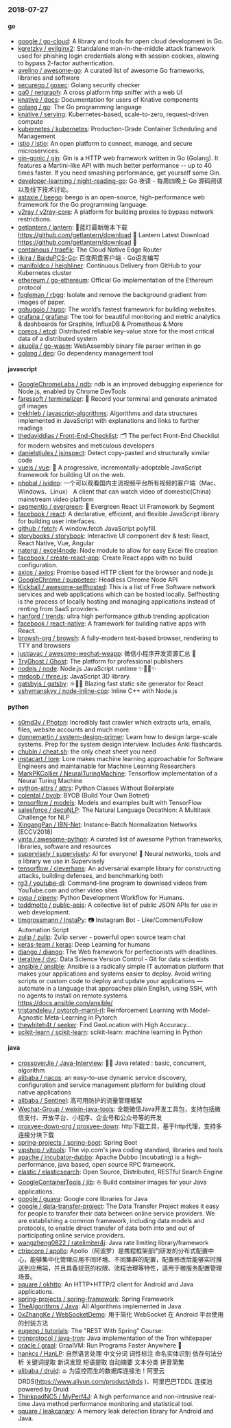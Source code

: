 ### 2018-07-27

#### go
* [google / go-cloud](https://github.com/google/go-cloud): A library and tools for open cloud development in Go.
* [kgretzky / evilginx2](https://github.com/kgretzky/evilginx2): Standalone man-in-the-middle attack framework used for phishing login credentials along with session cookies, alowing to bypass 2-factor authentication.
* [avelino / awesome-go](https://github.com/avelino/awesome-go): A curated list of awesome Go frameworks, libraries and software
* [securego / gosec](https://github.com/securego/gosec): Golang security checker
* [ga0 / netgraph](https://github.com/ga0/netgraph): A cross platform http sniffer with a web UI
* [knative / docs](https://github.com/knative/docs): Documentation for users of Knative components
* [golang / go](https://github.com/golang/go): The Go programming language
* [knative / serving](https://github.com/knative/serving): Kubernetes-based, scale-to-zero, request-driven compute
* [kubernetes / kubernetes](https://github.com/kubernetes/kubernetes): Production-Grade Container Scheduling and Management
* [istio / istio](https://github.com/istio/istio): An open platform to connect, manage, and secure microservices.
* [gin-gonic / gin](https://github.com/gin-gonic/gin): Gin is a HTTP web framework written in Go (Golang). It features a Martini-like API with much better performance -- up to 40 times faster. If you need smashing performance, get yourself some Gin.
* [developer-learning / night-reading-go](https://github.com/developer-learning/night-reading-go): Go 夜读 - 每周四晚上 Go 源码阅读以及线下技术讨论。
* [astaxie / beego](https://github.com/astaxie/beego): beego is an open-source, high-performance web framework for the Go programming language.
* [v2ray / v2ray-core](https://github.com/v2ray/v2ray-core): A platform for building proxies to bypass network restrictions.
* [getlantern / lantern](https://github.com/getlantern/lantern): 🔴蓝灯最新版本下载 https://github.com/getlantern/download 🔴 Lantern Latest Download https://github.com/getlantern/download 🔴
* [containous / traefik](https://github.com/containous/traefik): The Cloud Native Edge Router
* [iikira / BaiduPCS-Go](https://github.com/iikira/BaiduPCS-Go): 百度网盘客户端 - Go语言编写
* [manifoldco / heighliner](https://github.com/manifoldco/heighliner): Continuous Delivery from GitHub to your Kubernetes cluster
* [ethereum / go-ethereum](https://github.com/ethereum/go-ethereum): Official Go implementation of the Ethereum protocol
* [fogleman / rbgg](https://github.com/fogleman/rbgg): Isolate and remove the background gradient from images of paper.
* [gohugoio / hugo](https://github.com/gohugoio/hugo): The world’s fastest framework for building websites.
* [grafana / grafana](https://github.com/grafana/grafana): The tool for beautiful monitoring and metric analytics & dashboards for Graphite, InfluxDB & Prometheus & More
* [coreos / etcd](https://github.com/coreos/etcd): Distributed reliable key-value store for the most critical data of a distributed system
* [akupila / go-wasm](https://github.com/akupila/go-wasm): WebAssembly binary file parser written in go
* [golang / dep](https://github.com/golang/dep): Go dependency management tool

#### javascript
* [GoogleChromeLabs / ndb](https://github.com/GoogleChromeLabs/ndb): ndb is an improved debugging experience for Node.js, enabled by Chrome DevTools
* [faressoft / terminalizer](https://github.com/faressoft/terminalizer): 🦄 Record your terminal and generate animated gif images
* [trekhleb / javascript-algorithms](https://github.com/trekhleb/javascript-algorithms): Algorithms and data structures implemented in JavaScript with explanations and links to further readings
* [thedaviddias / Front-End-Checklist](https://github.com/thedaviddias/Front-End-Checklist): 🗂 The perfect Front-End Checklist for modern websites and meticulous developers
* [danielstjules / jsinspect](https://github.com/danielstjules/jsinspect): Detect copy-pasted and structurally similar code
* [vuejs / vue](https://github.com/vuejs/vue): 🖖 A progressive, incrementally-adoptable JavaScript framework for building UI on the web.
* [phobal / ivideo](https://github.com/phobal/ivideo): 一个可以观看国内主流视频平台所有视频的客户端（Mac、Windows、Linux） A client that can watch video of domestic(China) mainstream video platform
* [segmentio / evergreen](https://github.com/segmentio/evergreen): 🌲 Evergreen React UI Framework by Segment
* [facebook / react](https://github.com/facebook/react): A declarative, efficient, and flexible JavaScript library for building user interfaces.
* [github / fetch](https://github.com/github/fetch): A window.fetch JavaScript polyfill.
* [storybooks / storybook](https://github.com/storybooks/storybook): Interactive UI component dev & test: React, React Native, Vue, Angular
* [natergj / excel4node](https://github.com/natergj/excel4node): Node module to allow for easy Excel file creation
* [facebook / create-react-app](https://github.com/facebook/create-react-app): Create React apps with no build configuration.
* [axios / axios](https://github.com/axios/axios): Promise based HTTP client for the browser and node.js
* [GoogleChrome / puppeteer](https://github.com/GoogleChrome/puppeteer): Headless Chrome Node API
* [Kickball / awesome-selfhosted](https://github.com/Kickball/awesome-selfhosted): This is a list of Free Software network services and web applications which can be hosted locally. Selfhosting is the process of locally hosting and managing applications instead of renting from SaaS providers.
* [hanford / trends](https://github.com/hanford/trends): ultra high performance github trending application
* [facebook / react-native](https://github.com/facebook/react-native): A framework for building native apps with React.
* [browsh-org / browsh](https://github.com/browsh-org/browsh): A fully-modern text-based browser, rendering to TTY and browsers
* [justjavac / awesome-wechat-weapp](https://github.com/justjavac/awesome-wechat-weapp): 微信小程序开发资源汇总 💯
* [TryGhost / Ghost](https://github.com/TryGhost/Ghost): The platform for professional publishers
* [nodejs / node](https://github.com/nodejs/node): Node.js JavaScript runtime ✨🐢🚀✨
* [mrdoob / three.js](https://github.com/mrdoob/three.js): JavaScript 3D library.
* [gatsbyjs / gatsby](https://github.com/gatsbyjs/gatsby): ⚛️📄🚀 Blazing fast static site generator for React
* [vshymanskyy / node-inline-cpp](https://github.com/vshymanskyy/node-inline-cpp): Inline C++ with Node.js

#### python
* [s0md3v / Photon](https://github.com/s0md3v/Photon): Incredibly fast crawler which extracts urls, emails, files, website accounts and much more.
* [donnemartin / system-design-primer](https://github.com/donnemartin/system-design-primer): Learn how to design large-scale systems. Prep for the system design interview. Includes Anki flashcards.
* [chubin / cheat.sh](https://github.com/chubin/cheat.sh): the only cheat sheet you need
* [instacart / lore](https://github.com/instacart/lore): Lore makes machine learning approachable for Software Engineers and maintainable for Machine Learning Researchers
* [MarkPKCollier / NeuralTuringMachine](https://github.com/MarkPKCollier/NeuralTuringMachine): Tensorflow implementation of a Neural Turing Machine
* [python-attrs / attrs](https://github.com/python-attrs/attrs): Python Classes Without Boilerplate
* [colental / byob](https://github.com/colental/byob): BYOB (Build Your Own Botnet)
* [tensorflow / models](https://github.com/tensorflow/models): Models and examples built with TensorFlow
* [salesforce / decaNLP](https://github.com/salesforce/decaNLP): The Natural Language Decathlon: A Multitask Challenge for NLP
* [XingangPan / IBN-Net](https://github.com/XingangPan/IBN-Net): Instance-Batch Normalization Networks (ECCV2018)
* [vinta / awesome-python](https://github.com/vinta/awesome-python): A curated list of awesome Python frameworks, libraries, software and resources
* [supervisely / supervisely](https://github.com/supervisely/supervisely): AI for everyone! 🎉 Neural networks, tools and a library we use in Supervisely
* [tensorflow / cleverhans](https://github.com/tensorflow/cleverhans): An adversarial example library for constructing attacks, building defenses, and benchmarking both
* [rg3 / youtube-dl](https://github.com/rg3/youtube-dl): Command-line program to download videos from YouTube.com and other video sites
* [pypa / pipenv](https://github.com/pypa/pipenv): Python Development Workflow for Humans.
* [toddmotto / public-apis](https://github.com/toddmotto/public-apis): A collective list of public JSON APIs for use in web development.
* [timgrossmann / InstaPy](https://github.com/timgrossmann/InstaPy): 📷 Instagram Bot - Like/Comment/Follow Automation Script
* [zulip / zulip](https://github.com/zulip/zulip): Zulip server - powerful open source team chat
* [keras-team / keras](https://github.com/keras-team/keras): Deep Learning for humans
* [django / django](https://github.com/django/django): The Web framework for perfectionists with deadlines.
* [iterative / dvc](https://github.com/iterative/dvc): Data Science Version Control - Git for data scientists
* [ansible / ansible](https://github.com/ansible/ansible): Ansible is a radically simple IT automation platform that makes your applications and systems easier to deploy. Avoid writing scripts or custom code to deploy and update your applications — automate in a language that approaches plain English, using SSH, with no agents to install on remote systems. https://docs.ansible.com/ansible/
* [tristandeleu / pytorch-maml-rl](https://github.com/tristandeleu/pytorch-maml-rl): Reinforcement Learning with Model-Agnostic Meta-Learning in Pytorch
* [thewhiteh4t / seeker](https://github.com/thewhiteh4t/seeker): Find GeoLocation with High Accuracy...
* [scikit-learn / scikit-learn](https://github.com/scikit-learn/scikit-learn): scikit-learn: machine learning in Python

#### java
* [crossoverJie / Java-Interview](https://github.com/crossoverJie/Java-Interview): 👨‍🎓 Java related : basic, concurrent, algorithm
* [alibaba / nacos](https://github.com/alibaba/nacos): an easy-to-use dynamic service discovery, configuration and service management platform for building cloud native applications
* [alibaba / Sentinel](https://github.com/alibaba/Sentinel): 高可用防护的流量管理框架
* [Wechat-Group / weixin-java-tools](https://github.com/Wechat-Group/weixin-java-tools): 全能微信Java开发工具包，支持包括微信支付、开放平台、小程序、企业号和公众号等的开发
* [proxyee-down-org / proxyee-down](https://github.com/proxyee-down-org/proxyee-down): http下载工具，基于http代理，支持多连接分块下载
* [spring-projects / spring-boot](https://github.com/spring-projects/spring-boot): Spring Boot
* [vipshop / vjtools](https://github.com/vipshop/vjtools): The vip.com's java coding standard, libraries and tools
* [apache / incubator-dubbo](https://github.com/apache/incubator-dubbo): Apache Dubbo (incubating) is a high-performance, java based, open source RPC framework.
* [elastic / elasticsearch](https://github.com/elastic/elasticsearch): Open Source, Distributed, RESTful Search Engine
* [GoogleContainerTools / jib](https://github.com/GoogleContainerTools/jib): ⛵️ Build container images for your Java applications.
* [google / guava](https://github.com/google/guava): Google core libraries for Java
* [google / data-transfer-project](https://github.com/google/data-transfer-project): The Data Transfer Project makes it easy for people to transfer their data between online service providers. We are establishing a common framework, including data models and protocols, to enable direct transfer of data both into and out of participating online service providers.
* [wangzheng0822 / ratelimiter4j](https://github.com/wangzheng0822/ratelimiter4j): Java rate limiting library/framework
* [ctripcorp / apollo](https://github.com/ctripcorp/apollo): Apollo（阿波罗）是携程框架部门研发的分布式配置中心，能够集中化管理应用不同环境、不同集群的配置，配置修改后能够实时推送到应用端，并且具备规范的权限、流程治理等特性，适用于微服务配置管理场景。
* [square / okhttp](https://github.com/square/okhttp): An HTTP+HTTP/2 client for Android and Java applications.
* [spring-projects / spring-framework](https://github.com/spring-projects/spring-framework): Spring Framework
* [TheAlgorithms / Java](https://github.com/TheAlgorithms/Java): All Algorithms implemented in Java
* [0xZhangKe / WebSocketDemo](https://github.com/0xZhangKe/WebSocketDemo): 用于简化 WebSocket 在 Android 平台使用的封装方法
* [eugenp / tutorials](https://github.com/eugenp/tutorials): The "REST With Spring" Course:
* [tronprotocol / java-tron](https://github.com/tronprotocol/java-tron): Java implementation of the Tron whitepaper
* [oracle / graal](https://github.com/oracle/graal): GraalVM: Run Programs Faster Anywhere 🚀
* [hankcs / HanLP](https://github.com/hankcs/HanLP): 自然语言处理 中文分词 词性标注 命名实体识别 依存句法分析 关键词提取 新词发现 短语提取 自动摘要 文本分类 拼音简繁
* [alibaba / druid](https://github.com/alibaba/druid): ♨️ 为监控而生的数据库连接池！阿里云DRDS(https://www.aliyun.com/product/drds )、阿里巴巴TDDL 连接池powered by Druid
* [ThinkpadNC5 / MyPerf4J](https://github.com/ThinkpadNC5/MyPerf4J): A high performance and non-intrusive real-time Java method performance monitoring and statistical tool.
* [square / leakcanary](https://github.com/square/leakcanary): A memory leak detection library for Android and Java.
